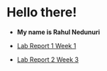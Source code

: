 # **Hello there!**

- **My name is Rahul Nedunuri**

- [Lab Report 1 Week 1](https://rahulnedunuri.github.io/cse15l-lab-reports/lab-report-1-week-1.html)
- [Lab Report 2 Week 3](https://rahulnedunuri.github.io/cse15l-lab-reports/lab-report-2-week-3.html)

